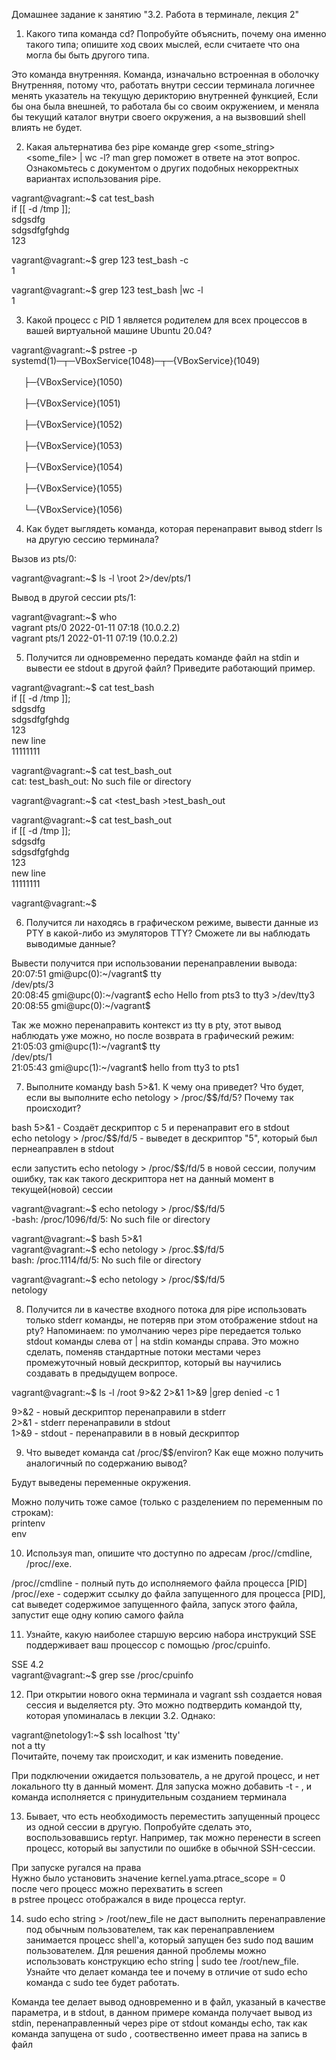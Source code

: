 Домашнее задание к занятию "3.2. Работа в терминале, лекция 2"
1. Какого типа команда cd? Попробуйте объяснить, почему она именно такого типа; опишите ход своих мыслей, если считаете что она могла бы быть другого типа.

Это команда внутренняя. Команда, изначально встроенная в оболочку
Внутренняя, потому что, работать внутри сессии терминала логичнее менять указатель на текущую дерикторию внутренней функцией, 
Если бы она была внешней, то работала бы со своим окружением, и меняла бы  текущий каталог внутри своего окружения, а на вызвовший shell влиять не будет.  


2. Какая альтернатива без pipe команде grep <some_string> <some_file> | wc -l? man grep поможет в ответе на этот вопрос. Ознакомьтесь с документом о других подобных некорректных вариантах использования pipe.

vagrant@vagrant:~$ cat test_bash  
if [[ -d /tmp ]];  
sdgsdfg  
sdgsdfgfghdg  
123  

vagrant@vagrant:~$ grep 123 test_bash -c  
1  

vagrant@vagrant:~$ grep 123 test_bash |wc -l  
1  

3. Какой процесс с PID 1 является родителем для всех процессов в вашей виртуальной машине Ubuntu 20.04?

vagrant@vagrant:~$ pstree -p
systemd(1)─┬─VBoxService(1048)─┬─{VBoxService}(1049)  
&nbsp; &nbsp; &nbsp;&nbsp;&nbsp;&nbsp;&nbsp;&nbsp;&nbsp;&nbsp;&nbsp;&nbsp;&nbsp; &nbsp; &nbsp;&nbsp;&nbsp;&nbsp;&nbsp;&nbsp;&nbsp;&nbsp;&nbsp;&nbsp;&nbsp; &nbsp; &nbsp;&nbsp;&nbsp;&nbsp;&nbsp;&nbsp;&nbsp;&nbsp;&nbsp;&nbsp;&nbsp; &nbsp; &nbsp;&nbsp;&nbsp;&nbsp;&nbsp;&nbsp;&nbsp;&nbsp;&nbsp;&nbsp;&nbsp; &nbsp; &nbsp;&nbsp;&nbsp;&nbsp;&nbsp;&nbsp;&nbsp;&nbsp;&nbsp;&nbsp;&nbsp; &nbsp; &nbsp;&nbsp;&nbsp;&nbsp;&nbsp;&nbsp;&nbsp;&nbsp;&nbsp;&nbsp;&nbsp; &nbsp; &nbsp;&nbsp;&nbsp;&nbsp;&nbsp;&nbsp;&nbsp;&nbsp;&nbsp;&nbsp;&nbsp; &nbsp; &nbsp;&nbsp;&nbsp;&nbsp;&nbsp;├─{VBoxService}(1050)  
&nbsp; &nbsp; &nbsp;&nbsp;&nbsp;&nbsp;&nbsp;&nbsp;&nbsp;&nbsp;&nbsp;&nbsp;&nbsp; &nbsp; &nbsp;&nbsp;&nbsp;&nbsp;&nbsp;&nbsp;&nbsp;&nbsp;&nbsp;&nbsp;&nbsp; &nbsp; &nbsp;&nbsp;&nbsp;&nbsp;&nbsp;&nbsp;&nbsp;&nbsp;&nbsp;&nbsp;&nbsp; &nbsp; &nbsp;&nbsp;&nbsp;&nbsp;&nbsp;&nbsp;&nbsp;&nbsp;&nbsp;&nbsp;&nbsp; &nbsp; &nbsp;&nbsp;&nbsp;&nbsp;&nbsp;&nbsp;&nbsp;&nbsp;&nbsp;&nbsp;&nbsp; &nbsp; &nbsp;&nbsp;&nbsp;&nbsp;&nbsp;&nbsp;&nbsp;&nbsp;&nbsp;&nbsp;&nbsp; &nbsp; &nbsp;&nbsp;&nbsp;&nbsp;&nbsp;&nbsp;&nbsp;&nbsp;&nbsp;&nbsp;&nbsp; &nbsp; &nbsp;&nbsp;&nbsp;&nbsp;&nbsp;├─{VBoxService}(1051)  
&nbsp; &nbsp; &nbsp;&nbsp;&nbsp;&nbsp;&nbsp;&nbsp;&nbsp;&nbsp;&nbsp;&nbsp;&nbsp; &nbsp; &nbsp;&nbsp;&nbsp;&nbsp;&nbsp;&nbsp;&nbsp;&nbsp;&nbsp;&nbsp;&nbsp; &nbsp; &nbsp;&nbsp;&nbsp;&nbsp;&nbsp;&nbsp;&nbsp;&nbsp;&nbsp;&nbsp;&nbsp; &nbsp; &nbsp;&nbsp;&nbsp;&nbsp;&nbsp;&nbsp;&nbsp;&nbsp;&nbsp;&nbsp;&nbsp; &nbsp; &nbsp;&nbsp;&nbsp;&nbsp;&nbsp;&nbsp;&nbsp;&nbsp;&nbsp;&nbsp;&nbsp; &nbsp; &nbsp;&nbsp;&nbsp;&nbsp;&nbsp;&nbsp;&nbsp;&nbsp;&nbsp;&nbsp;&nbsp; &nbsp; &nbsp;&nbsp;&nbsp;&nbsp;&nbsp;&nbsp;&nbsp;&nbsp;&nbsp;&nbsp;&nbsp; &nbsp; &nbsp;&nbsp;&nbsp;&nbsp;&nbsp;├─{VBoxService}(1052)  
&nbsp; &nbsp; &nbsp;&nbsp;&nbsp;&nbsp;&nbsp;&nbsp;&nbsp;&nbsp;&nbsp;&nbsp;&nbsp; &nbsp; &nbsp;&nbsp;&nbsp;&nbsp;&nbsp;&nbsp;&nbsp;&nbsp;&nbsp;&nbsp;&nbsp; &nbsp; &nbsp;&nbsp;&nbsp;&nbsp;&nbsp;&nbsp;&nbsp;&nbsp;&nbsp;&nbsp;&nbsp; &nbsp; &nbsp;&nbsp;&nbsp;&nbsp;&nbsp;&nbsp;&nbsp;&nbsp;&nbsp;&nbsp;&nbsp; &nbsp; &nbsp;&nbsp;&nbsp;&nbsp;&nbsp;&nbsp;&nbsp;&nbsp;&nbsp;&nbsp;&nbsp; &nbsp; &nbsp;&nbsp;&nbsp;&nbsp;&nbsp;&nbsp;&nbsp;&nbsp;&nbsp;&nbsp;&nbsp; &nbsp; &nbsp;&nbsp;&nbsp;&nbsp;&nbsp;&nbsp;&nbsp;&nbsp;&nbsp;&nbsp;&nbsp; &nbsp; &nbsp;&nbsp;&nbsp;&nbsp;&nbsp;├─{VBoxService}(1053)  
&nbsp; &nbsp; &nbsp;&nbsp;&nbsp;&nbsp;&nbsp;&nbsp;&nbsp;&nbsp;&nbsp;&nbsp;&nbsp; &nbsp; &nbsp;&nbsp;&nbsp;&nbsp;&nbsp;&nbsp;&nbsp;&nbsp;&nbsp;&nbsp;&nbsp; &nbsp; &nbsp;&nbsp;&nbsp;&nbsp;&nbsp;&nbsp;&nbsp;&nbsp;&nbsp;&nbsp;&nbsp; &nbsp; &nbsp;&nbsp;&nbsp;&nbsp;&nbsp;&nbsp;&nbsp;&nbsp;&nbsp;&nbsp;&nbsp; &nbsp; &nbsp;&nbsp;&nbsp;&nbsp;&nbsp;&nbsp;&nbsp;&nbsp;&nbsp;&nbsp;&nbsp; &nbsp; &nbsp;&nbsp;&nbsp;&nbsp;&nbsp;&nbsp;&nbsp;&nbsp;&nbsp;&nbsp;&nbsp; &nbsp; &nbsp;&nbsp;&nbsp;&nbsp;&nbsp;&nbsp;&nbsp;&nbsp;&nbsp;&nbsp;&nbsp; &nbsp; &nbsp;&nbsp;&nbsp;&nbsp;&nbsp;├─{VBoxService}(1054)  
&nbsp; &nbsp; &nbsp;&nbsp;&nbsp;&nbsp;&nbsp;&nbsp;&nbsp;&nbsp;&nbsp;&nbsp;&nbsp; &nbsp; &nbsp;&nbsp;&nbsp;&nbsp;&nbsp;&nbsp;&nbsp;&nbsp;&nbsp;&nbsp;&nbsp; &nbsp; &nbsp;&nbsp;&nbsp;&nbsp;&nbsp;&nbsp;&nbsp;&nbsp;&nbsp;&nbsp;&nbsp; &nbsp; &nbsp;&nbsp;&nbsp;&nbsp;&nbsp;&nbsp;&nbsp;&nbsp;&nbsp;&nbsp;&nbsp; &nbsp; &nbsp;&nbsp;&nbsp;&nbsp;&nbsp;&nbsp;&nbsp;&nbsp;&nbsp;&nbsp;&nbsp; &nbsp; &nbsp;&nbsp;&nbsp;&nbsp;&nbsp;&nbsp;&nbsp;&nbsp;&nbsp;&nbsp;&nbsp; &nbsp; &nbsp;&nbsp;&nbsp;&nbsp;&nbsp;&nbsp;&nbsp;&nbsp;&nbsp;&nbsp;&nbsp; &nbsp; &nbsp;&nbsp;&nbsp;&nbsp;&nbsp;├─{VBoxService}(1055)  
&nbsp; &nbsp; &nbsp;&nbsp;&nbsp;&nbsp;&nbsp;&nbsp;&nbsp;&nbsp;&nbsp;&nbsp;&nbsp; &nbsp; &nbsp;&nbsp;&nbsp;&nbsp;&nbsp;&nbsp;&nbsp;&nbsp;&nbsp;&nbsp;&nbsp; &nbsp; &nbsp;&nbsp;&nbsp;&nbsp;&nbsp;&nbsp;&nbsp;&nbsp;&nbsp;&nbsp;&nbsp; &nbsp; &nbsp;&nbsp;&nbsp;&nbsp;&nbsp;&nbsp;&nbsp;&nbsp;&nbsp;&nbsp;&nbsp; &nbsp; &nbsp;&nbsp;&nbsp;&nbsp;&nbsp;&nbsp;&nbsp;&nbsp;&nbsp;&nbsp;&nbsp; &nbsp; &nbsp;&nbsp;&nbsp;&nbsp;&nbsp;&nbsp;&nbsp;&nbsp;&nbsp;&nbsp;&nbsp; &nbsp; &nbsp;&nbsp;&nbsp;&nbsp;&nbsp;&nbsp;&nbsp;&nbsp;&nbsp;&nbsp;&nbsp; &nbsp; &nbsp;&nbsp;&nbsp;&nbsp;&nbsp;└─{VBoxService}(1056)  

4. Как будет выглядеть команда, которая перенаправит вывод stderr ls на другую сессию терминала?

Вызов из pts/0:  

vagrant@vagrant:~$ ls -l \root 2>/dev/pts/1 

    

Вывод в другой сессии pts/1:    

vagrant@vagrant:~$ who  
vagrant  pts/0        2022-01-11 07:18 (10.0.2.2)  
vagrant  pts/1        2022-01-11 07:19 (10.0.2.2)  

5. Получится ли одновременно передать команде файл на stdin и вывести ее stdout в другой файл? Приведите работающий пример.

vagrant@vagrant:~$ cat test_bash  
if [[ -d /tmp ]];  
sdgsdfg  
sdgsdfgfghdg  
123  
new line  
11111111  

vagrant@vagrant:~$ cat test_bash_out  
cat: test_bash_out: No such file or directory   

vagrant@vagrant:~$ cat <test_bash >test_bash_out  

vagrant@vagrant:~$ cat test_bash_out  
if [[ -d /tmp ]];  
sdgsdfg  
sdgsdfgfghdg  
123  
new line  
11111111  

vagrant@vagrant:~$   

6. Получится ли находясь в графическом режиме, вывести данные из PTY в какой-либо из эмуляторов TTY? Сможете ли вы наблюдать выводимые данные?

Вывести получится при использовании перенаправлении вывода:
    20:07:51 gmi@upc(0):~/vagrant$ tty  
    /dev/pts/3  
    20:08:45 gmi@upc(0):~/vagrant$ echo Hello from pts3 to tty3 >/dev/tty3  
    20:08:55 gmi@upc(0):~/vagrant$   
	
	
Так же можно перенаправить контекст из tty в pty, этот вывод наблюдать уже можно, но после возврата в графический режим:
    21:05:03 gmi@upc(1):~/vagrant$ tty  
    /dev/pts/1  
    21:05:43 gmi@upc(1):~/vagrant$ hello from tty3 to pts1  

7. Выполните команду bash 5>&1. К чему она приведет? Что будет, если вы выполните echo netology > /proc/$$/fd/5? Почему так происходит?

bash 5>&1 - Создаёт дескриптор с 5 и перенаправит его в stdout  
echo netology > /proc/$$/fd/5 - выведет в дескриптор "5", который был пернеаправлен в stdout  

если запустить echo netology > /proc/$$/fd/5 в новой сессии, получим ошибку, так как такого дескриптора нет на данный момент в текущей(новой) сессии  

    
vagrant@vagrant:~$ echo netology > /proc/$$/fd/5  
-bash: /proc/1096/fd/5: No such file or directory  

vagrant@vagrant:~$ bash 5>&1  
vagrant@vagrant:~$ echo netology > /proc.$$/fd/5  
bash: /proc.1114/fd/5: No such file or directory  

vagrant@vagrant:~$ echo netology > /proc/$$/fd/5  
netology  


8. Получится ли в качестве входного потока для pipe использовать только stderr команды, не потеряв при этом отображение stdout на pty? Напоминаем: по умолчанию через pipe передается только stdout команды слева от | на stdin команды справа. Это можно сделать, поменяв стандартные потоки местами через промежуточный новый дескриптор, который вы научились создавать в предыдущем вопросе.

vagrant@vagrant:~$ ls -l /root 9>&2 2>&1 1>&9 |grep denied -c 
1

9>&2 - новый дескриптор перенаправили в stderr  
2>&1 - stderr перенаправили в stdout   
1>&9 - stdout - перенаправили в в новый дескриптор  

9. Что выведет команда cat /proc/$$/environ? Как еще можно получить аналогичный по содержанию вывод?

Будут выведены переменные окружения.

Можно получить тоже самое (только с разделением по переменным по строкам):  
printenv  
env  

10. Используя man, опишите что доступно по адресам /proc/<PID>/cmdline, /proc/<PID>/exe.

/proc/<PID>/cmdline - полный путь до исполняемого файла процесса [PID]  
/proc/<PID>/exe - содержит ссылку до файла запущенного для процесса [PID], 
cat выведет содержимое запущенного файла,
запуск этого файла,  запустит еще одну копию самого файла 

11. Узнайте, какую наиболее старшую версию набора инструкций SSE поддерживает ваш процессор с помощью /proc/cpuinfo.

SSE 4.2  
vagrant@vagrant:~$ grep sse /proc/cpuinfo


12. При открытии нового окна терминала и vagrant ssh создается новая сессия и выделяется pty. Это можно подтвердить командой tty, которая упоминалась в лекции 3.2. Однако:

vagrant@netology1:~$ ssh localhost 'tty'  
not a tty  
Почитайте, почему так происходит, и как изменить поведение.  

При подключении ожидается пользователь, а не другой процесс, и нет локального tty в данный момент. Для запуска можно добавить -t - , и команда исполняется c принудительным созданием терминала


13. Бывает, что есть необходимость переместить запущенный процесс из одной сессии в другую. Попробуйте сделать это, воспользовавшись reptyr. Например, так можно перенести в screen процесс, который вы запустили по ошибке в обычной SSH-сессии.

При запуске ругался на права  
Нужно было установить значение  kernel.yama.ptrace_scope = 0  
после чего процесс можно перехватить в screen  
в pstree процесс отображался в виде процесса reptyr. 

14. sudo echo string > /root/new_file не даст выполнить перенаправление под обычным пользователем, так как перенаправлением занимается процесс shell'а, который запущен без sudo под вашим пользователем. Для решения данной проблемы можно использовать конструкцию echo string | sudo tee /root/new_file. Узнайте что делает команда tee и почему в отличие от sudo echo команда с sudo tee будет работать.

Команда tee делает вывод одновременно и в файл, указаный в качестве параметра, и в stdout, 
в данном примере команда получает вывод из stdin, перенаправленный через pipe от stdout команды echo,
 так как команда запущена от sudo , соотвественно имеет права на запись в файл
